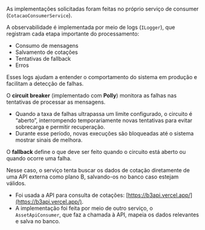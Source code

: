 As implementações solicitadas foram feitas no próprio serviço de consumer (`CotacaoConsumerService`).

A observabilidade é implementada por meio de logs (`ILogger`), que registram cada etapa importante do processamento:  
- Consumo de mensagens  
- Salvamento de cotações  
- Tentativas de fallback  
- Erros  

Esses logs ajudam a entender o comportamento do sistema em produção e facilitam a detecção de falhas.

O **circuit breaker** (implementado com **Polly**) monitora as falhas nas tentativas de processar as mensagens.  

- Quando a taxa de falhas ultrapassa um limite configurado, o circuito é “aberto”, interrompendo temporariamente novas tentativas para evitar sobrecarga e permitir recuperação.  
- Durante esse período, novas execuções são bloqueadas até o sistema mostrar sinais de melhora.

O **fallback** define o que deve ser feito quando o circuito está aberto ou quando ocorre uma falha.  

Nesse caso, o serviço tenta buscar os dados de cotação diretamente de uma API externa como plano B, salvando-os no banco caso estejam válidos.  

- Foi usada a API para consulta de cotações: [https://b3api.vercel.app/](https://b3api.vercel.app/).  
- A implementação foi feita por meio de outro serviço, o `AssetApiConsumer`, que faz a chamada à API, mapeia os dados relevantes e salva no banco.
